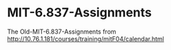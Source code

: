 # MIT-6.837-Assignments
The Old-MIT-6.837-Assignments from http://10.76.1.181/courses/training/mitF04/calendar.html
